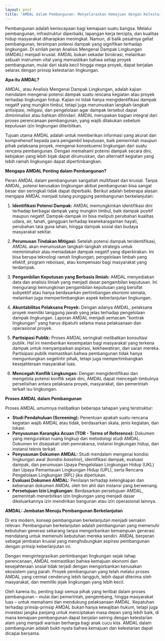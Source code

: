 ```yaml
---
layout: post
title: "AMDAL dalam Pembangunan: Menyelaraskan Kemajuan dengan Kelestarian Lingkungan"
---
```


Pembangunan adalah keniscayaan bagi kemajuan suatu bangsa. Melalui pembangunan, infrastruktur diperbaiki, lapangan kerja tercipta, dan kualitas hidup masyarakat diharapkan meningkat. Namun, di balik pesatnya geliat pembangunan, tersimpan potensi dampak yang signifikan terhadap lingkungan. Di sinilah peran Analisis Mengenai Dampak Lingkungan (AMDAL) menjadi krusial. AMDAL bukan sekadar birokrasi, melainkan sebuah instrumen vital yang memastikan bahwa setiap proyek pembangunan, mulai dari skala kecil hingga mega proyek, dapat berjalan selaras dengan prinsip kelestarian lingkungan.

**Apa itu AMDAL?**

AMDAL, atau Analisis Mengenai Dampak Lingkungan, adalah kajian mendalam mengenai potensi dampak suatu rencana kegiatan atau proyek terhadap lingkungan hidup. Kajian ini tidak hanya mengidentifikasi dampak negatif yang mungkin timbul, tetapi juga merumuskan langkah-langkah antisipasi, mitigasi, dan pengelolaan agar dampak tersebut dapat diminimalisir atau bahkan dihindari. AMDAL merupakan bagian integral dari proses perencanaan pembangunan, yang wajib dilakukan sebelum keputusan izin lingkungan diterbitkan.

Tujuan utama AMDAL adalah untuk memberikan informasi yang akurat dan komprehensif kepada para pengambil keputusan, baik pemerintah maupun pihak pelaksana proyek, mengenai konsekuensi lingkungan dari suatu rencana pembangunan. Dengan memahami potensi dampak secara dini, kebijakan yang lebih bijak dapat dirumuskan, dan alternatif kegiatan yang lebih ramah lingkungan dapat dipertimbangkan.

**Mengapa AMDAL Penting dalam Pembangunan?**

Peran AMDAL dalam pembangunan sangatlah multifaset dan krusial. Tanpa AMDAL, potensi kerusakan lingkungan akibat pembangunan bisa sangat besar dan seringkali tidak dapat diperbaiki. Berikut adalah beberapa alasan mengapa AMDAL menjadi tulang punggung pembangunan berkelanjutan:

1.  **Identifikasi Potensi Dampak:** AMDAL memungkinkan identifikasi dini terhadap berbagai dampak yang mungkin timbul, baik dampak positif maupun negatif. Dampak-dampak ini bisa meliputi perubahan kualitas udara, air, tanah, gangguan terhadap keanekaragaman hayati, perubahan tata guna lahan, hingga dampak sosial dan budaya masyarakat sekitar.

2.  **Perumusan Tindakan Mitigasi:** Setelah potensi dampak teridentifikasi, AMDAL akan merumuskan langkah-langkah strategis untuk meminimalisir atau meniadakan dampak negatif yang diperkirakan. Ini bisa berupa teknologi ramah lingkungan, pengelolaan limbah yang efektif, program reboisasi, atau kompensasi bagi masyarakat yang terdampak.

3.  **Pengambilan Keputusan yang Berbasis Ilmiah:** AMDAL menyediakan data dan analisis ilmiah yang menjadi dasar pengambilan keputusan. Ini mengurangi kemungkinan pengambilan keputusan yang bersifat subyektif atau hanya berdasarkan pertimbangan ekonomi semata, melainkan juga mempertimbangkan aspek keberlanjutan lingkungan.

4.  **Akuntabilitas Pelaksana Proyek:** Dengan adanya AMDAL, pelaksana proyek memiliki tanggung jawab yang jelas terhadap pengelolaan dampak lingkungan. Laporan AMDAL menjadi semacam "kontrak lingkungan" yang harus dipatuhi selama masa pelaksanaan dan operasional proyek.

5.  **Partisipasi Publik:** Proses AMDAL seringkali melibatkan konsultasi publik. Hal ini memberikan kesempatan bagi masyarakat yang terkena dampak untuk menyampaikan aspirasi, kekhawatiran, dan saran mereka. Partisipasi publik memastikan bahwa pembangunan tidak hanya menguntungkan segelintir pihak, tetapi juga mempertimbangkan kesejahteraan masyarakat luas.

6.  **Mencegah Konflik Lingkungan:** Dengan mengidentifikasi dan mengelola potensi konflik sejak dini, AMDAL dapat mencegah timbulnya perselisihan antara pelaksana proyek, masyarakat, dan pemerintah terkait isu lingkungan.

**Proses AMDAL dalam Pembangunan**

Proses AMDAL umumnya melibatkan beberapa tahapan yang terstruktur:

*   **Studi Pendahuluan (Screening):** Penentuan apakah suatu rencana kegiatan wajib AMDAL atau tidak, berdasarkan skala, jenis kegiatan, dan lokasi.
*   **Penyusunan Kerangka Acuan (TOR - Terms of Reference):** Dokumen yang menguraikan ruang lingkup dan metodologi studi AMDAL. Dokumen ini disepakati oleh pemrakarsa, instansi lingkungan hidup, dan instansi teknis terkait.
*   **Penyusunan Dokumen AMDAL:** Studi mendalam mengenai kondisi lingkungan awal (kondisi *baseline*), identifikasi dampak, evaluasi dampak, dan perumusan Upaya Pengelolaan Lingkungan Hidup (UKL) dan Upaya Pemantauan Lingkungan Hidup (UPL), serta Rencana Pengelolaan Lingkungan (RPL) jika diperlukan.
*   **Evaluasi Dokumen AMDAL:** Penilaian terhadap kelengkapan dan kebenaran dokumen AMDAL oleh tim ahli dan instansi yang berwenang.
*   **Persetujuan Izin Lingkungan:** Berdasarkan persetujuan AMDAL, pemerintah menerbitkan izin lingkungan yang menjadi dasar dikeluarkannya izin mendirikan bangunan atau izin operasional lainnya.

**AMDAL: Jembatan Menuju Pembangunan Berkelanjutan**

Di era modern, konsep pembangunan berkelanjutan menjadi semakin relevan. Pembangunan berkelanjutan adalah pembangunan yang memenuhi kebutuhan generasi sekarang tanpa mengorbankan kemampuan generasi mendatang untuk memenuhi kebutuhan mereka sendiri. AMDAL berperan sebagai jembatan krusial yang menghubungkan aspirasi pembangunan dengan prinsip keberlanjutan ini.

Dengan mengintegrasikan pertimbangan lingkungan sejak tahap perencanaan, AMDAL memastikan bahwa kemajuan ekonomi dan kesejahteraan sosial tidak terjadi dengan mengorbankan kerusakan ekosistem yang parah. Proyek pembangunan yang telah melalui proses AMDAL yang cermat cenderung lebih tangguh, lebih dapat diterima oleh masyarakat, dan memiliki jejak lingkungan yang lebih kecil.

Oleh karena itu, penting bagi semua pihak yang terlibat dalam proses pembangunan – mulai dari pemerintah, pengembang, hingga masyarakat luas – untuk memahami dan mendukung pelaksanaan AMDAL. Kepatuhan terhadap prinsip-prinsip AMDAL bukan hanya kewajiban hukum, tetapi juga investasi jangka panjang untuk menciptakan masa depan yang lebih baik, di mana kemajuan pembangunan dapat berjalan seiring dengan kelestarian alam yang menjadi warisan berharga bagi anak cucu kita. AMDAL dalam pembangunan adalah bukti nyata bahwa kemajuan dan kelestarian dapat dicapai bersama.
